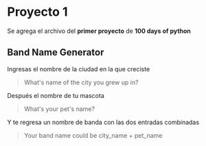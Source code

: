 # Proyecto 1
Se agrega el archivo del **primer proyecto** de **100 days of python**

## Band Name Generator

Ingresas el nombre de la ciudad en la que creciste

> What's name of the city you grew up in?

Después el nombre de tu mascota

> What's your pet's name?

Y te regresa un nombre de banda con las dos entradas combinadas

> Your band name could be city_name + pet_name
